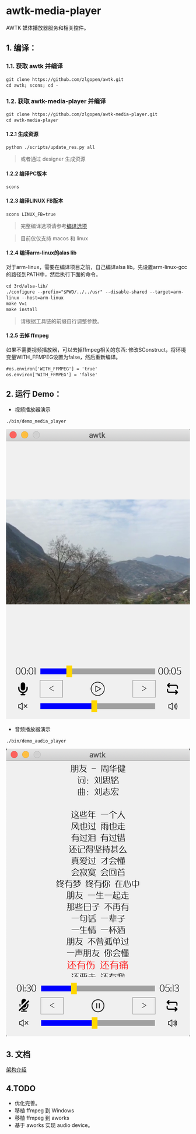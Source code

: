 # awtk-media-player

AWTK 媒体播放器服务和相关控件。

## 1. 编译：

### 1.1. 获取 awtk 并编译

```
git clone https://github.com/zlgopen/awtk.git
cd awtk; scons; cd -
```

### 1.2. 获取 awtk-media-player 并编译

```
git clone https://github.com/zlgopen/awtk-media-player.git
cd awtk-media-player
```

#### 1.2.1 生成资源

```
python ./scripts/update_res.py all
```

> 或者通过 designer 生成资源


#### 1.2.2 编译PC版本

```
scons
```

#### 1.2.3 编译LINUX FB版本

```
scons LINUX_FB=true
```

> 完整编译选项请参考[编译选项](https://github.com/zlgopen/awtk-widget-generator/blob/master/docs/build_options.md)

> 目前仅仅支持 macos 和 linux

#### 1.2.4 编译arm-linux的alas lib

对于arm-linux，需要在编译项目之前，自己编译alsa lib。先设置arm-linux-gcc的路径到PATH中，然后执行下面的命令。

```
cd 3rd/alsa-lib/
./configure --prefix="$PWD/../../usr" --disable-shared --target=arm-linux --host=arm-linux
make V=1
make install
```

> 请根据工具链的前缀自行调整参数。

#### 1.2.5 去掉 ffmpeg

如果不需要视频播放器，可以去掉ffmpeg相关的东西: 修改SConstruct，将环境变量WITH\_FFMPEG设置为false，然后重新编译。

```
#os.environ['WITH_FFMPEG'] = 'true'
os.environ['WITH_FFMPEG'] = 'false'
```

## 2. 运行 Demo：

* 视频播放器演示

```
./bin/demo_media_player
```

![](docs/images/video_player.png)

* 音频播放器演示

```
./bin/demo_audio_player
```

![](docs/images/audio_player.png)

## 3. 文档

[架构介绍](docs/arch.md)

## 4.TODO

* 优化完善。
* 移植 ffmpeg 到 Windows
* 移植 ffmpeg 到 aworks
* 基于 aworks 实现 audio device。

